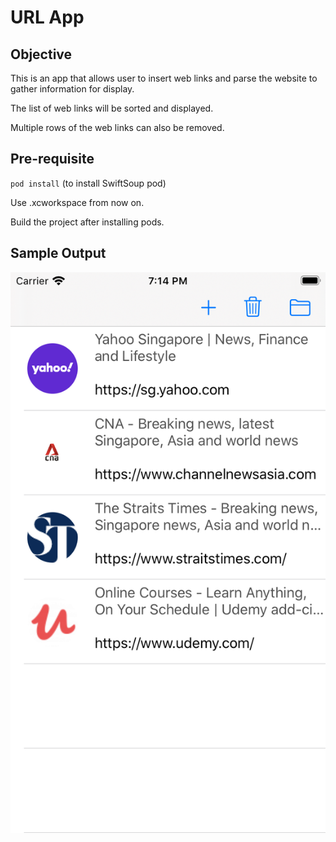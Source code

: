 #  URL App

## Objective

This is an app that allows user to insert web links and parse the website to gather information for display.

The list of web links will be sorted and displayed. 

Multiple rows of the web links can also be removed.

## Pre-requisite

`pod install`
(to install SwiftSoup pod)

Use .xcworkspace from now on.

Build the project after installing pods.

## Sample Output


![Screenshot](Documentation/Simulator.png)

